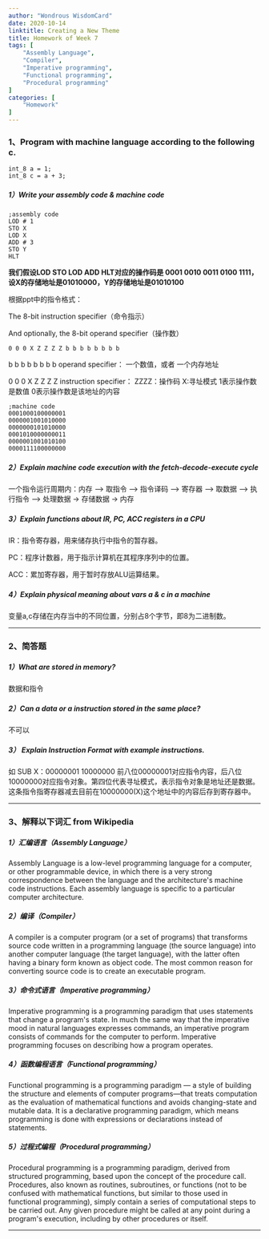 ```yaml
---
author: "Wondrous WisdomCard"
date: 2020-10-14
linktitle: Creating a New Theme
title: Homework of Week 7
tags: [  
    "Assembly Language",
    "Compiler",
    "Imperative programming",
    "Functional programming",
    "Procedural programming"
]
categories: [
    "Homework"
]
---
```


### 1、Program with machine language according to the following c.

    int_8 a = 1;  
    int_8 c = a + 3;  

##### 1）Write your assembly code & machine code 

    ;assembly code
    LOD # 1
    STO X 
    LOD X
    ADD # 3 
    STO Y 
    HLT

**我们假设LOD STO LOD ADD HLT对应的操作码是 0001 0010 0011 0100 1111，设X的存储地址是01010000，Y的存储地址是01010100** 

根据ppt中的指令格式：

The 8-bit instruction specifier（命令指示）

And optionally, the 8-bit operand specifier（操作数）

    0 0 0 X Z Z Z Z b b b b b b b b 

b b b b b b b b operand specifier： 一个数值，或者 一个内存地址

0 0 0 X Z Z Z Z instruction specifier： ZZZZ：操作码 X:寻址模式 1表示操作数是数值 0表示操作数是该地址的内容

    ;machine code
    0001000100000001
    0000001001010000
    0000000101010000
    0001010000000011
    0000001001010100
    0000111100000000

##### 2）Explain machine code execution with the fetch-decode-execute cycle 

一个指令运行周期内：内存 –> 取指令 –> 指令译码 –> 寄存器 –> 取数据 –> 执行指令 –> 处理数据 -> 存储数据 -> 内存

##### 3）Explain functions about  IR, PC, ACC registers in a CPU 

IR：指令寄存器，用来储存执行中指令的暂存器。

PC：程序计数器，用于指示计算机在其程序序列中的位置。

ACC：累加寄存器，用于暂时存放ALU运算结果。

##### 4）Explain physical meaning about vars a & c in a machine

变量a,c存储在内存当中的不同位置，分别占8个字节，即8为二进制数。

---

### 2、简答题 

##### 1）What are stored in memory? 

数据和指令

##### 2）Can a data or a instruction stored in the same place? 

不可以

##### 3） Explain Instruction Format with example instructions.

如 SUB X：00000001 10000000
前八位00000001对应指令内容，后八位10000000对应指令对象。第四位代表寻址模式，表示指令对象是地址还是数据。这条指令指寄存器减去目前在10000000(X)这个地址中的内容后存到寄存器中。

---

### 3、解释以下词汇 from Wikipedia

##### 1）汇编语言（Assembly Language）

Assembly Language is a low-level programming language for a computer, or other programmable device, in which there is a very strong correspondence between the language and the architecture's machine code instructions. Each assembly language is specific to a particular computer architecture.

##### 2）编译（Compiler） 

A compiler is a computer program (or a set of programs) that transforms source code written in a programming language (the source language) into another computer language (the target language), with the latter often having a binary form known as object code. The most common reason for converting source code is to create an executable program.

##### 3）命令式语言（Imperative programming） 

Imperative programming is a programming paradigm that uses statements that change a program's state. In much the same way that the imperative mood in natural languages expresses commands, an imperative program consists of commands for the computer to perform. Imperative programming focuses on describing how a program operates.

##### 4）函数编程语言（Functional programming） 

Functional programming is a programming paradigm — a style of building the structure and elements of computer programs—that treats computation as the evaluation of mathematical functions and avoids changing-state and mutable data. It is a declarative programming paradigm, which means programming is done with expressions or declarations instead of statements. 

##### 5）过程式编程（Procedural programming）

Procedural programming is a programming paradigm, derived from structured programming, based upon the concept of the procedure call. Procedures, also known as routines, subroutines, or functions (not to be confused with mathematical functions, but similar to those used in functional programming), simply contain a series of computational steps to be carried out. Any given procedure might be called at any point during a program's execution, including by other procedures or itself. 

---